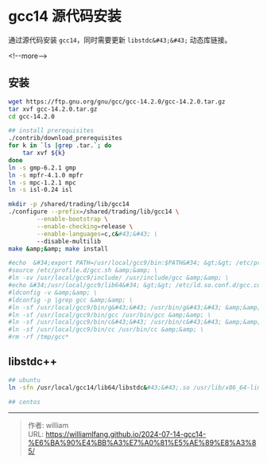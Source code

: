 # gcc14 源代码安装


通过源代码安装 `gcc14`，同时需要更新 `libstdc&#43;&#43;` 动态库链接。

&lt;!--more--&gt;

## 安装

```bash
wget https://ftp.gnu.org/gnu/gcc/gcc-14.2.0/gcc-14.2.0.tar.gz
tar xvf gcc-14.2.0.tar.gz
cd gcc-14.2.0

## install prerequisites
./contrib/download_prerequisites
for k in `ls |grep .tar.`; do
    tar xvf ${k}
done
ln -s gmp-6.2.1 gmp
ln -s mpfr-4.1.0 mpfr
ln -s mpc-1.2.1 mpc
ln -s isl-0.24 isl

mkdir -p /shared/trading/lib/gcc14
./configure --prefix=/shared/trading/lib/gcc14 \
        --enable-bootstrap \
        --enable-checking=release \
        --enable-languages=c,c&#43;&#43; \
        --disable-multilib
make &amp;&amp; make install

#echo  &#34;export PATH=/usr/local/gcc9/bin:$PATH&#34; &gt;&gt; /etc/profile.d/gcc.sh &amp;&amp; \
#source /etc/profile.d/gcc.sh &amp;&amp; \
#ln -sv /usr/local/gcc9/include/ /usr/include/gcc &amp;&amp; \
#echo &#34;/usr/local/gcc9/lib64&#34; &gt;&gt; /etc/ld.so.conf.d/gcc.conf &amp;&amp; \
#ldconfig -v &amp;&amp; \
#ldconfig -p |grep gcc &amp;&amp; \
#ln -sf /usr/local/gcc9/bin/g&#43;&#43; /usr/bin/g&#43;&#43; &amp;&amp; \
#ln -sf /usr/local/gcc9/bin/gcc /usr/bin/gcc &amp;&amp; \
#ln -sf /usr/local/gcc9/bin/c&#43;&#43; /usr/bin/c&#43;&#43; &amp;&amp; \
#ln -sf /usr/local/gcc9/bin/cc /usr/bin/cc &amp;&amp; \
#rm -rf /tmp/gcc*
```

## libstdc&#43;&#43;

```bash
## ubuntu
ln -sfn /usr/local/gcc14/lib64/libstdc&#43;&#43;.so /usr/lib/x86_64-linux-gnu/libstdc&#43;&#43;.so.6

## centos
```


---

> 作者: william  
> URL: https://williamlfang.github.io/2024-07-14-gcc14-%E6%BA%90%E4%BB%A3%E7%A0%81%E5%AE%89%E8%A3%85/  

